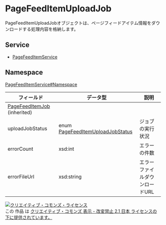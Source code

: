 # PageFeedItemUploadJob

PageFeedItemUploadJobオブジェクトは、ページフィードアイテム情報をダウンロードする処理内容を格納します。

## Service

- [PageFeedItemService](../../services/PageFeedItemService.md)

## Namespace

[PageFeedItemService#Namespace](../../services/PageFeedItemService.md#namespace)

| フィールド                                               | データ型                                                                 | 説明               |
|-----------------------------------------------------|----------------------------------------------------------------------|------------------|
| [PageFeedItemJob](./PageFeedItemJob.md) (inherited) |                                                                      |                  |
| uploadJobStatus                                     | enum [PageFeedItemUploadJobStatus](./PageFeedItemUploadJobStatus.md) | ジョブの実行状況         |
| errorCount                                          | xsd:int                                                              | エラーの件数           |
| errorFileUrl                                        | xsd:string                                                           | エラーファイルダウンロードURL |

[![クリエイティブ・コモンズ・ライセンス](https://i.creativecommons.org/l/by-nd/2.1/jp/88x31.png)](http://creativecommons.org/licenses/by-nd/2.1/jp/)<br>
この 作品 は [クリエイティブ・コモンズ 表示 - 改変禁止 2.1 日本 ライセンスの下に提供されています。](http://creativecommons.org/licenses/by-nd/2.1/jp/)

